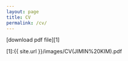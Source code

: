 ```yaml
---
layout: page
title: CV
permalink: /cv/
---
```


[download pdf file][1]

[1]:{{ site.url }}/images/CV(JIMIN%20KIM).pdf